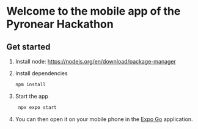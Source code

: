 # Welcome to the mobile app of the Pyronear Hackathon

## Get started

1. Install node: https://nodejs.org/en/download/package-manager
2. Install dependencies

   ```bash
   npm install
   ```

3. Start the app

   ```bash
    npx expo start
   ```

4. You can then open it on your mobile phone in the [Expo Go](https://expo.dev/go) application.
